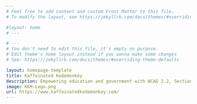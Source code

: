 ```yaml
---
# Feel free to add content and custom Front Matter to this file.
# To modify the layout, see https://jekyllrb.com/docs/themes/#overriding-theme-defaults

#layout: home
# ---

# ---
# You don't need to edit this file, it's empty on purpose.
# Edit theme's home layout instead if you wanna make some changes
# See: https://jekyllrb.com/docs/themes/#overriding-theme-defaults

layout: homepage-template
title: Kaffeinated Kodemonkey
description: Empowering education and government with WCAG 2.2, Section 508, and ADA-compliant web accessibility solutions. Our A11y Audits, Monitoring, and POUR Web Design ensure inclusive digital experiences.
image: KKM-Logo.png
url: https://www.kaffeinatedkodemonkey.com/
---
```

